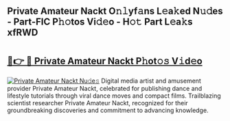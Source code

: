 ## Private Amateur Nackt O𝚗𝚕yf𝚊ns L𝚎a𝚔ed N𝚞𝚍es - Part-FIC P𝚑𝚘tos Vi𝚍𝚎o - H𝚘𝚝 Part L𝚎a𝚔s xfRWD

# <h2><a href="http://kf4km5d.oniu.top/?m=Private+Amateur+Nackt">🔗👉 🔴 Private Amateur Nackt P𝚑ot𝚘𝚜 V𝚒d𝚎o</a></h2>

[![Private Amateur Nackt Nu𝚍e𝚜](https://i.imgur.com/0qMVB7G.gif)](http://kf4km5d.oniu.top/?m=Private+Amateur+Nackt)
Digital media artist and amusement provider Private Amateur Nackt, celebrated for publishing dance and lifestyle tutorials through viral dance moves and compact films. Trailblazing scientist researcher Private Amateur Nackt, recognized for their groundbreaking discoveries and commitment to advancing knowledge.  
